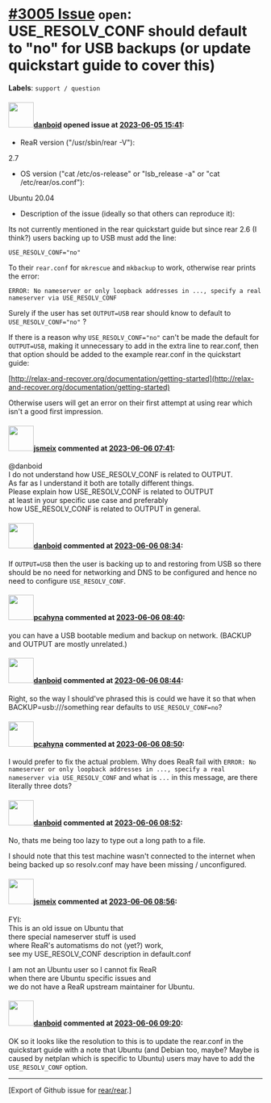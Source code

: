 [\#3005 Issue](https://github.com/rear/rear/issues/3005) `open`: USE\_RESOLV\_CONF should default to "no" for USB backups (or update quickstart guide to cover this)
====================================================================================================================================================================

**Labels**: `support / question`

#### <img src="https://avatars.githubusercontent.com/u/1429783?u=a0df565fd8514694c44d920a0e7bd5d81a16ccbc&v=4" width="50">[danboid](https://github.com/danboid) opened issue at [2023-06-05 15:41](https://github.com/rear/rear/issues/3005):

-   ReaR version ("/usr/sbin/rear -V"):

2.7

-   OS version ("cat /etc/os-release" or "lsb\_release -a" or "cat
    /etc/rear/os.conf"):

Ubuntu 20.04

-   Description of the issue (ideally so that others can reproduce it):

Its not currently mentioned in the rear quickstart guide but since rear
2.6 (I think?) users backing up to USB must add the line:

    USE_RESOLV_CONF="no"

To their `rear.conf` for `mkrescue` and `mkbackup` to work, otherwise
rear prints the error:

    ERROR: No nameserver or only loopback addresses in ..., specify a real nameserver via USE_RESOLV_CONF

Surely if the user has set `OUTPUT=USB` rear should know to default to
`USE_RESOLV_CONF="no"` ?

If there is a reason why `USE_RESOLV_CONF="no"` can't be made the
default for `OUTPUT=USB`, making it unnecessary to add in the extra line
to rear.conf, then that option should be added to the example rear.conf
in the quickstart guide:

[http://relax-and-recover.org/documentation/getting-started](http://relax-and-recover.org/documentation/getting-started)

Otherwise users will get an error on their first attempt at using rear
which isn't a good first impression.

#### <img src="https://avatars.githubusercontent.com/u/1788608?u=925fc54e2ce01551392622446ece427f51e2f0ce&v=4" width="50">[jsmeix](https://github.com/jsmeix) commented at [2023-06-06 07:41](https://github.com/rear/rear/issues/3005#issuecomment-1578100742):

@danboid  
I do not understand how USE\_RESOLV\_CONF is related to OUTPUT.  
As far as I understand it both are totally different things.  
Please explain how USE\_RESOLV\_CONF is related to OUTPUT  
at least in your specific use case and preferably  
how USE\_RESOLV\_CONF is related to OUTPUT in general.

#### <img src="https://avatars.githubusercontent.com/u/1429783?u=a0df565fd8514694c44d920a0e7bd5d81a16ccbc&v=4" width="50">[danboid](https://github.com/danboid) commented at [2023-06-06 08:34](https://github.com/rear/rear/issues/3005#issuecomment-1578189103):

If `OUTPUT=USB` then the user is backing up to and restoring from USB so
there should be no need for networking and DNS to be configured and
hence no need to configure `USE_RESOLV_CONF`.

#### <img src="https://avatars.githubusercontent.com/u/26300485?u=9105d243bc9f7ade463a3e52e8dd13fa67837158&v=4" width="50">[pcahyna](https://github.com/pcahyna) commented at [2023-06-06 08:40](https://github.com/rear/rear/issues/3005#issuecomment-1578196721):

you can have a USB bootable medium and backup on network. (BACKUP and
OUTPUT are mostly unrelated.)

#### <img src="https://avatars.githubusercontent.com/u/1429783?u=a0df565fd8514694c44d920a0e7bd5d81a16ccbc&v=4" width="50">[danboid](https://github.com/danboid) commented at [2023-06-06 08:44](https://github.com/rear/rear/issues/3005#issuecomment-1578202310):

Right, so the way I should've phrased this is could we have it so that
when BACKUP=usb:///something rear defaults to `USE_RESOLV_CONF=no`?

#### <img src="https://avatars.githubusercontent.com/u/26300485?u=9105d243bc9f7ade463a3e52e8dd13fa67837158&v=4" width="50">[pcahyna](https://github.com/pcahyna) commented at [2023-06-06 08:50](https://github.com/rear/rear/issues/3005#issuecomment-1578214729):

I would prefer to fix the actual problem. Why does ReaR fail with
`ERROR: No nameserver or only loopback addresses in ..., specify a real nameserver via USE_RESOLV_CONF`
and what is `...` in this message, are there literally three dots?

#### <img src="https://avatars.githubusercontent.com/u/1429783?u=a0df565fd8514694c44d920a0e7bd5d81a16ccbc&v=4" width="50">[danboid](https://github.com/danboid) commented at [2023-06-06 08:52](https://github.com/rear/rear/issues/3005#issuecomment-1578222712):

No, thats me being too lazy to type out a long path to a file.

I should note that this test machine wasn't connected to the internet
when being backed up so resolv.conf may have been missing /
unconfigured.

#### <img src="https://avatars.githubusercontent.com/u/1788608?u=925fc54e2ce01551392622446ece427f51e2f0ce&v=4" width="50">[jsmeix](https://github.com/jsmeix) commented at [2023-06-06 08:56](https://github.com/rear/rear/issues/3005#issuecomment-1578234670):

FYI:  
This is an old issue on Ubuntu that  
there special nameserver stuff is used  
where ReaR's automatisms do not (yet?) work,  
see my USE\_RESOLV\_CONF description in default.conf

I am not an Ubuntu user so I cannot fix ReaR  
when there are Ubuntu specific issues and  
we do not have a ReaR upstream maintainer for Ubuntu.

#### <img src="https://avatars.githubusercontent.com/u/1429783?u=a0df565fd8514694c44d920a0e7bd5d81a16ccbc&v=4" width="50">[danboid](https://github.com/danboid) commented at [2023-06-06 09:20](https://github.com/rear/rear/issues/3005#issuecomment-1578273259):

OK so it looks like the resolution to this is to update the rear.conf in
the quickstart guide with a note that Ubuntu (and Debian too, maybe?
Maybe is caused by netplan which is specific to Ubuntu) users may have
to add the `USE_RESOLV_CONF` option.

------------------------------------------------------------------------

\[Export of Github issue for
[rear/rear](https://github.com/rear/rear).\]
